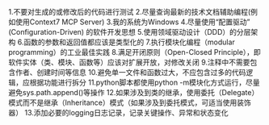 1.不要对生成的或修改后的代码进行测试
2.尽量查询最新的技术文档辅助编程(例如使用Context7 MCP Server)
3.我的系统为Windows
4.尽量使用“配置驱动” (Configuration-Driven) 的软件开发思想
5.使用领域驱动设计（DDD）的分层架构
6.函数的参数和返回值都应该是类型化的
7.执行模块化编程（modular programming）的工业最佳实践
8.满足开闭原则（Open-Closed Principle），即软件实体（类、模块、函数等）应该对扩展开放，对修改关闭
9.注释中不需要包含作者、创建时间等信息
10.避免单一文件和函数过大，不应包含过多的代码逻辑，应根据功能进行拆分
11.python脚本都使用python -m模块化方式运行，尽量避免sys.path.append()等操作
12.如果涉及到类的继承，使用委托（Delegate）模式而不是继承（Inheritance）模式（如果涉及到委托模式，可适当使用装饰器）
13.添加必要的logging日志记录，记录关键操作、异常和状态变化